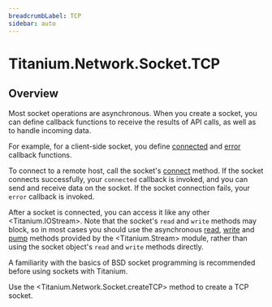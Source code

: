 ```yaml
---
breadcrumbLabel: TCP
sidebar: auto
---
```


# Titanium.Network.Socket.TCP

<ProxySummary/>

## Overview

Most socket operations are asynchronous. When you create a socket, you can define
callback functions to receive the results of API calls, as well as to handle incoming
data.

For example, for a client-side socket, you define
[connected](Titanium.Network.Socket.TCP.connected) and
[error](Titanium.Network.Socket.TCP.error) callback functions.

To connect to a remote host, call the socket's
[connect](Titanium.Network.Socket.TCP.connect) method. If the socket connects
successfully, your `connected` callback is invoked, and you can send and receive data
on the socket. If the socket connection fails, your `error` callback is invoked.

After a socket is connected, you can access it like any other <Titanium.IOStream>.
Note that the socket's `read` and `write` methods may block, so in most cases
you should use the asynchronous [read](Titanium.Stream.read), [write](Titanium.Stream.write)
and [pump](Titanium.Stream.pump) methods provided by the <Titanium.Stream> module,
rather than using the socket object's `read` and `write` methods directly.

A familiarity with the basics of BSD socket programming is recommended before using
sockets with Titanium.

Use the <Titanium.Network.Socket.createTCP> method to create a TCP socket.

<ApiDocs/>
